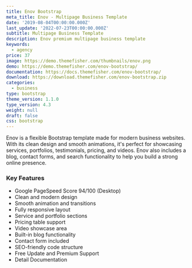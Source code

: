 ```yaml
---
title: Enov Bootstrap
meta_title: Enov - Multipage Business Template
date: '2019-08-04T00:00:00.000Z'
last_update: '2022-07-23T00:00:00.000Z'
subtitle: Multipage Business Template
description: Enov premium multipage business template
keywords:
  - agency
price: 37
image: https://demo.themefisher.com/thumbnails/enov.png
demo: https://demo.themefisher.com/enov-bootstrap/
documentation: https://docs.themefisher.com/enov-bootstrap/
download: https://download.themefisher.com/enov-bootstrap.zip
categories:
  - business
type: bootstrap
theme_version: 1.1.0
type_version: 4.3
weight: null
draft: false
css: bootstrap
---
```

Enov is a flexible Bootstrap template made for modern business websites. With its clean design and smooth animations, it's perfect for showcasing services, portfolios, testimonials, pricing, and videos. Enov also includes a blog, contact forms, and search functionality to help you build a strong online presence.

### Key Features

* Google PageSpeed Score 94/100 (Desktop)
* Clean and modern design
* Smooth animation and transitions
* Fully responsive layout
* Service and portfolio sections
* Pricing table support
* Video showcase area
* Built-in blog functionality
* Contact form included
* SEO-friendly code structure
* Free Update and Premium Support
* Detail Documentation
